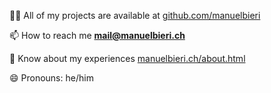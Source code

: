 👨‍💻 All of my projects are available at [github.com/manuelbieri](https://github.com/manuelbieri?tab=repositories)

📫 How to reach me **[mail@manuelbieri.ch](mailto:mail@manuelbieri.ch)**

📄 Know about my experiences [manuelbieri.ch/about.html](https://manuelbieri.ch/about.html)

😄 Pronouns: he/him
